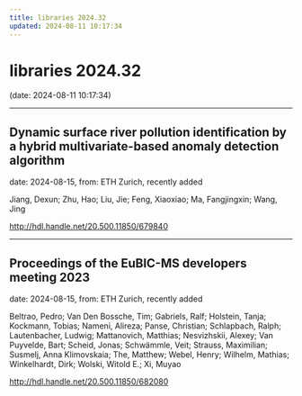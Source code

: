 ```yaml
---
title: libraries 2024.32
updated: 2024-08-11 10:17:34
---
```


# libraries 2024.32

(date: 2024-08-11 10:17:34)

---

## Dynamic surface river pollution identification by a hybrid multivariate-based anomaly detection algorithm

date: 2024-08-15, from: ETH Zurich, recently added

Jiang, Dexun; Zhu, Hao; Liu, Jie; Feng, Xiaoxiao; Ma, Fangjingxin; Wang, Jing 

<http://hdl.handle.net/20.500.11850/679840>

---

## Proceedings of the EuBIC-MS developers meeting 2023

date: 2024-08-15, from: ETH Zurich, recently added

Beltrao, Pedro; Van Den Bossche, Tim; Gabriels, Ralf; Holstein, Tanja; Kockmann, Tobias; Nameni, Alireza; Panse, Christian; Schlapbach, Ralph; Lautenbacher, Ludwig; Mattanovich, Matthias; Nesvizhskii, Alexey; Van Puyvelde, Bart; Scheid, Jonas; Schwämmle, Veit; Strauss, Maximilian; Susmelj, Anna Klimovskaia; The, Matthew; Webel, Henry; Wilhelm, Mathias; Winkelhardt, Dirk; Wolski, Witold E.; Xi, Muyao 

<http://hdl.handle.net/20.500.11850/682080>

